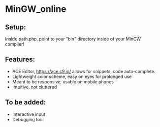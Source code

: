 # MinGW_online

## Setup:

Inside path.php, point to your "bin" directory inside of your MinGW compiler!

## Features:

- ACE Editor, https://ace.c9.io/ allows for snippets, code auto-complete.
- Lightweight color scheme, easy on eyes for prolonged use
- Meant to be responsive, usable on mobile phones
- Intuitive, not cluttered


## To be added:

- Interactive input
- Debugging tool
